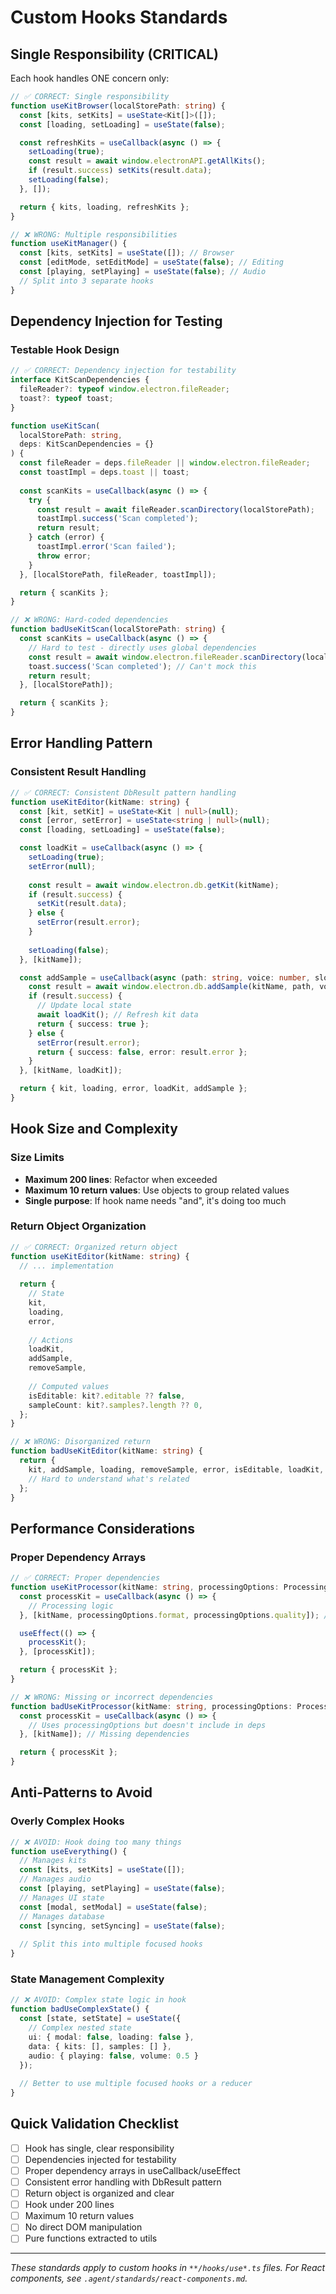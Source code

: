 # Custom Hooks Standards

## Single Responsibility (CRITICAL)

Each hook handles ONE concern only:

```typescript
// ✅ CORRECT: Single responsibility
function useKitBrowser(localStorePath: string) {
  const [kits, setKits] = useState<Kit[]>([]);
  const [loading, setLoading] = useState(false);

  const refreshKits = useCallback(async () => {
    setLoading(true);
    const result = await window.electronAPI.getAllKits();
    if (result.success) setKits(result.data);
    setLoading(false);
  }, []);

  return { kits, loading, refreshKits };
}

// ❌ WRONG: Multiple responsibilities
function useKitManager() {
  const [kits, setKits] = useState([]); // Browser
  const [editMode, setEditMode] = useState(false); // Editing  
  const [playing, setPlaying] = useState(false); // Audio
  // Split into 3 separate hooks
}
```

## Dependency Injection for Testing

### Testable Hook Design
```typescript
// ✅ CORRECT: Dependency injection for testability
interface KitScanDependencies {
  fileReader?: typeof window.electron.fileReader;
  toast?: typeof toast;
}

function useKitScan(
  localStorePath: string, 
  deps: KitScanDependencies = {}
) {
  const fileReader = deps.fileReader || window.electron.fileReader;
  const toastImpl = deps.toast || toast;
  
  const scanKits = useCallback(async () => {
    try {
      const result = await fileReader.scanDirectory(localStorePath);
      toastImpl.success('Scan completed');
      return result;
    } catch (error) {
      toastImpl.error('Scan failed');
      throw error;
    }
  }, [localStorePath, fileReader, toastImpl]);

  return { scanKits };
}

// ❌ WRONG: Hard-coded dependencies
function badUseKitScan(localStorePath: string) {
  const scanKits = useCallback(async () => {
    // Hard to test - directly uses global dependencies
    const result = await window.electron.fileReader.scanDirectory(localStorePath);
    toast.success('Scan completed'); // Can't mock this
    return result;
  }, [localStorePath]);

  return { scanKits };
}
```

## Error Handling Pattern

### Consistent Result Handling
```typescript
// ✅ CORRECT: Consistent DbResult pattern handling
function useKitEditor(kitName: string) {
  const [kit, setKit] = useState<Kit | null>(null);
  const [error, setError] = useState<string | null>(null);
  const [loading, setLoading] = useState(false);

  const loadKit = useCallback(async () => {
    setLoading(true);
    setError(null);
    
    const result = await window.electron.db.getKit(kitName);
    if (result.success) {
      setKit(result.data);
    } else {
      setError(result.error);
    }
    
    setLoading(false);
  }, [kitName]);

  const addSample = useCallback(async (path: string, voice: number, slot: number) => {
    const result = await window.electron.db.addSample(kitName, path, voice, slot);
    if (result.success) {
      // Update local state
      await loadKit(); // Refresh kit data
      return { success: true };
    } else {
      setError(result.error);
      return { success: false, error: result.error };
    }
  }, [kitName, loadKit]);

  return { kit, loading, error, loadKit, addSample };
}
```

## Hook Size and Complexity

### Size Limits
- **Maximum 200 lines**: Refactor when exceeded
- **Maximum 10 return values**: Use objects to group related values
- **Single purpose**: If hook name needs "and", it's doing too much

### Return Object Organization
```typescript
// ✅ CORRECT: Organized return object
function useKitEditor(kitName: string) {
  // ... implementation
  
  return {
    // State
    kit,
    loading,
    error,
    
    // Actions
    loadKit,
    addSample,
    removeSample,
    
    // Computed values
    isEditable: kit?.editable ?? false,
    sampleCount: kit?.samples?.length ?? 0,
  };
}

// ❌ WRONG: Disorganized return
function badUseKitEditor(kitName: string) {
  return {
    kit, addSample, loading, removeSample, error, isEditable, loadKit, sampleCount
    // Hard to understand what's related
  };
}
```

## Performance Considerations

### Proper Dependency Arrays
```typescript
// ✅ CORRECT: Proper dependencies
function useKitProcessor(kitName: string, processingOptions: ProcessingOptions) {
  const processKit = useCallback(async () => {
    // Processing logic
  }, [kitName, processingOptions.format, processingOptions.quality]); // Specific dependencies

  useEffect(() => {
    processKit();
  }, [processKit]);

  return { processKit };
}

// ❌ WRONG: Missing or incorrect dependencies
function badUseKitProcessor(kitName: string, processingOptions: ProcessingOptions) {
  const processKit = useCallback(async () => {
    // Uses processingOptions but doesn't include in deps
  }, [kitName]); // Missing dependencies

  return { processKit };
}
```

## Anti-Patterns to Avoid

### Overly Complex Hooks
```typescript
// ❌ AVOID: Hook doing too many things
function useEverything() {
  // Manages kits
  const [kits, setKits] = useState([]);
  // Manages audio
  const [playing, setPlaying] = useState(false);
  // Manages UI state
  const [modal, setModal] = useState(false);
  // Manages database
  const [syncing, setSyncing] = useState(false);
  
  // Split this into multiple focused hooks
}
```

### State Management Complexity
```typescript
// ❌ AVOID: Complex state logic in hook
function badUseComplexState() {
  const [state, setState] = useState({
    // Complex nested state
    ui: { modal: false, loading: false },
    data: { kits: [], samples: [] },
    audio: { playing: false, volume: 0.5 }
  });
  
  // Better to use multiple focused hooks or a reducer
}
```

## Quick Validation Checklist

- [ ] Hook has single, clear responsibility
- [ ] Dependencies injected for testability
- [ ] Proper dependency arrays in useCallback/useEffect
- [ ] Consistent error handling with DbResult pattern
- [ ] Return object is organized and clear
- [ ] Hook under 200 lines
- [ ] Maximum 10 return values
- [ ] No direct DOM manipulation
- [ ] Pure functions extracted to utils

---

*These standards apply to custom hooks in `**/hooks/use*.ts` files. For React components, see `.agent/standards/react-components.md`.*